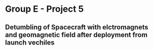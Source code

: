 # Group E - Project 5
## Detumbling of Spacecraft with elctromagnets and geomagnetic field after deployment from launch vechiles
